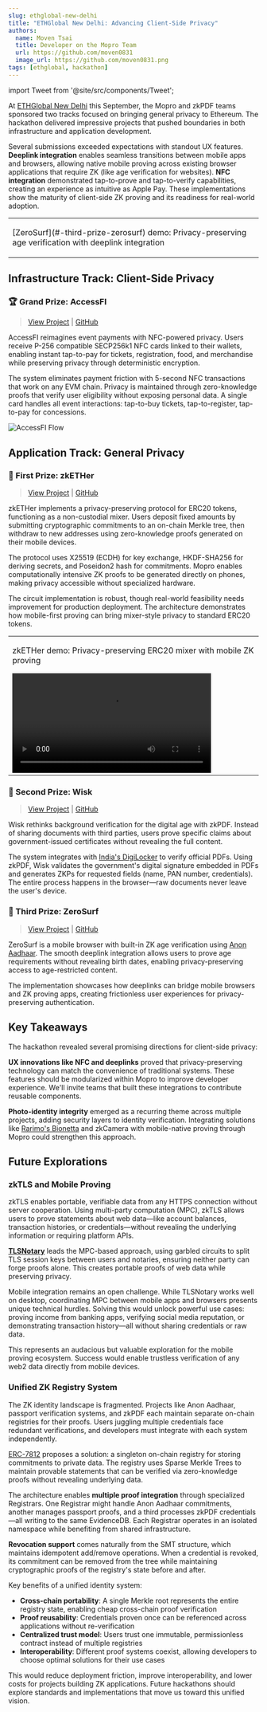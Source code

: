 ```yaml
---
slug: ethglobal-new-delhi
title: "ETHGlobal New Delhi: Advancing Client-Side Privacy"
authors:
  name: Moven Tsai
  title: Developer on the Mopro Team
  url: https://github.com/moven0831
  image_url: https://github.com/moven0831.png
tags: [ethglobal, hackathon]
---
```


import Tweet from '@site/src/components/Tweet';

At [ETHGlobal New Delhi](https://ethglobal.com/events/newdelhi/prizes#ethereum-foundation) this September, the Mopro and zkPDF teams sponsored two tracks focused on bringing general privacy to Ethereum. The hackathon delivered impressive projects that pushed boundaries in both infrastructure and application development.

Several submissions exceeded expectations with standout UX features. **Deeplink integration** enables seamless transitions between mobile apps and browsers, allowing native mobile proving across existing browser applications that require ZK (like age verification for websites). **NFC integration** demonstrated tap-to-prove and tap-to-verify capabilities, creating an experience as intuitive as Apple Pay. These implementations show the maturity of client-side ZK proving and its readiness for real-world adoption.

<div style={{display: 'flex', justifyContent: 'center', margin: '2rem 0'}}>
  <table style={{border: '2px solid #444', borderRadius: '8px', padding: '1rem', maxWidth: '500px'}}>
    <tbody>
      <tr>
        <td style={{padding: '1rem', textAlign: 'center'}}>
          <p style={{fontStyle: 'italic', marginBottom: '1rem', color: '#888', fontSize: '0.95rem'}}>
            [ZeroSurf](#-third-prize-zerosurf) demo: Privacy-preserving age verification with deeplink integration
          </p>
          <Tweet tweetId="1979055018683556051" width="400px" />
        </td>
      </tr>
    </tbody>
  </table>
</div>

## Infrastructure Track: Client-Side Privacy

### 🏆 Grand Prize: AccessFI
> [View Project](https://ethglobal.com/showcase/accessfi-8v4ns) | [GitHub](https://github.com/coderwithsense/EthGlobalDelhi)

AccessFI reimagines event payments with NFC-powered privacy. Users receive P-256 compatible SECP256k1 NFC cards linked to their wallets, enabling instant tap-to-pay for tickets, registration, food, and merchandise while preserving privacy through deterministic encryption.

The system eliminates payment friction with 5-second NFC transactions that work on any EVM chain. Privacy is maintained through zero-knowledge proofs that verify user eligibility without exposing personal data. A single card handles all event interactions: tap-to-buy tickets, tap-to-register, tap-to-pay for concessions.

![AccessFI Flow](/img/ethglobal-new-delhi-accessfi.jpg)

## Application Track: General Privacy

### 🥇 First Prize: zkETHer
> [View Project](https://ethglobal.com/showcase/zkether-geppk) | [GitHub](https://github.com/yashsharma22003/zkETHer-Protocol)

zkETHer implements a privacy-preserving protocol for ERC20 tokens, functioning as a non-custodial mixer. Users deposit fixed amounts by submitting cryptographic commitments to an on-chain Merkle tree, then withdraw to new addresses using zero-knowledge proofs generated on their mobile devices.

The protocol uses X25519 (ECDH) for key exchange, HKDF-SHA256 for deriving secrets, and Poseidon2 hash for commitments. Mopro enables computationally intensive ZK proofs to be generated directly on phones, making privacy accessible without specialized hardware.

The circuit implementation is robust, though real-world feasibility needs improvement for production deployment. The architecture demonstrates how mobile-first proving can bring mixer-style privacy to standard ERC20 tokens.

<div style={{display: 'flex', justifyContent: 'center', margin: '1.5rem 0'}}>
  <table style={{border: '2px solid #444', borderRadius: '8px', padding: '1rem', maxWidth: '500px'}}>
    <tbody>
      <tr>
        <td style={{padding: '1rem', textAlign: 'center'}}>
          <p style={{fontStyle: 'italic', marginBottom: '1rem', color: '#888', fontSize: '0.95rem'}}>
            zkETHer demo: Privacy-preserving ERC20 mixer with mobile ZK proving
          </p>
          <video
            width="400"
            controls
            style={{borderRadius: '4px', maxWidth: '100%'}}
          >
            <source src="https://ethglobal.storage/projects/geppk/video/high.mp4?t=1760977955579" type="video/mp4" />
            Your browser does not support the video tag.
          </video>
        </td>
      </tr>
    </tbody>
  </table>
</div>

### 🥈 Second Prize: Wisk
> [View Project](https://ethglobal.com/showcase/wisk-gdvfw) | [GitHub](https://github.com/YadlaMani/wisk)

Wisk rethinks background verification for the digital age with zkPDF. Instead of sharing documents with third parties, users prove specific claims about government-issued certificates without revealing the full content.

The system integrates with [India's DigiLocker](https://www.digilocker.gov.in/) to verify official PDFs. Using zkPDF, Wisk validates the government's digital signature embedded in PDFs and generates ZKPs for requested fields (name, PAN number, credentials). The entire process happens in the browser—raw documents never leave the user's device.

### 🥉 Third Prize: ZeroSurf
> [View Project](https://ethglobal.com/showcase/zerosurf-9988k) | [GitHub](https://github.com/Krane-Apps/zerosurf-anon-aadhaar)

ZeroSurf is a mobile browser with built-in ZK age verification using [Anon Aadhaar](https://github.com/anon-aadhaar). The smooth deeplink integration allows users to prove age requirements without revealing birth dates, enabling privacy-preserving access to age-restricted content.

The implementation showcases how deeplinks can bridge mobile browsers and ZK proving apps, creating frictionless user experiences for privacy-preserving authentication.

## Key Takeaways

The hackathon revealed several promising directions for client-side privacy:

**UX innovations like NFC and deeplinks** proved that privacy-preserving technology can match the convenience of traditional systems. These features should be modularized within Mopro to improve developer experience. We'll invite teams that built these integrations to contribute reusable components.

**Photo-identity integrity** emerged as a recurring theme across multiple projects, adding security layers to identity verification. Integrating solutions like [Rarimo's Bionetta](https://docs.rarimo.com/zkml-bionetta/) and zkCamera with mobile-native proving through Mopro could strengthen this approach.

## Future Explorations

### zkTLS and Mobile Proving

zkTLS enables portable, verifiable data from any HTTPS connection without server cooperation. Using multi-party computation (MPC), zkTLS allows users to prove statements about web data—like account balances, transaction histories, or credentials—without revealing the underlying information or requiring platform APIs.

[**TLSNotary**](https://github.com/tlsnotary) leads the MPC-based approach, using garbled circuits to split TLS session keys between users and notaries, ensuring neither party can forge proofs alone. This creates portable proofs of web data while preserving privacy.

Mobile integration remains an open challenge. While TLSNotary works well on desktop, coordinating MPC between mobile apps and browsers presents unique technical hurdles. Solving this would unlock powerful use cases: proving income from banking apps, verifying social media reputation, or demonstrating transaction history—all without sharing credentials or raw data.

This represents an audacious but valuable exploration for the mobile proving ecosystem. Success would enable trustless verification of any web2 data directly from mobile devices.

### Unified ZK Registry System

The ZK identity landscape is fragmented. Projects like Anon Aadhaar, passport verification systems, and zkPDF each maintain separate on-chain registries for their proofs. Users juggling multiple credentials face redundant verifications, and developers must integrate with each system independently.

[ERC-7812](https://eips.ethereum.org/EIPS/eip-7812) proposes a solution: a singleton on-chain registry for storing commitments to private data. The registry uses Sparse Merkle Trees to maintain provable statements that can be verified via zero-knowledge proofs without revealing underlying data.

The architecture enables **multiple proof integration** through specialized Registrars. One Registrar might handle Anon Aadhaar commitments, another manages passport proofs, and a third processes zkPDF credentials—all writing to the same EvidenceDB. Each Registrar operates in an isolated namespace while benefiting from shared infrastructure.

**Revocation support** comes naturally from the SMT structure, which maintains idempotent add/remove operations. When a credential is revoked, its commitment can be removed from the tree while maintaining cryptographic proofs of the registry's state before and after.

Key benefits of a unified identity system:
- **Cross-chain portability**: A single Merkle root represents the entire registry state, enabling cheap cross-chain proof verification
- **Proof reusability**: Credentials proven once can be referenced across applications without re-verification
- **Centralized trust model**: Users trust one immutable, permissionless contract instead of multiple registries
- **Interoperability**: Different proof systems coexist, allowing developers to choose optimal solutions for their use cases

This would reduce deployment friction, improve interoperability, and lower costs for projects building ZK applications. Future hackathons should explore standards and implementations that move us toward this unified vision.
